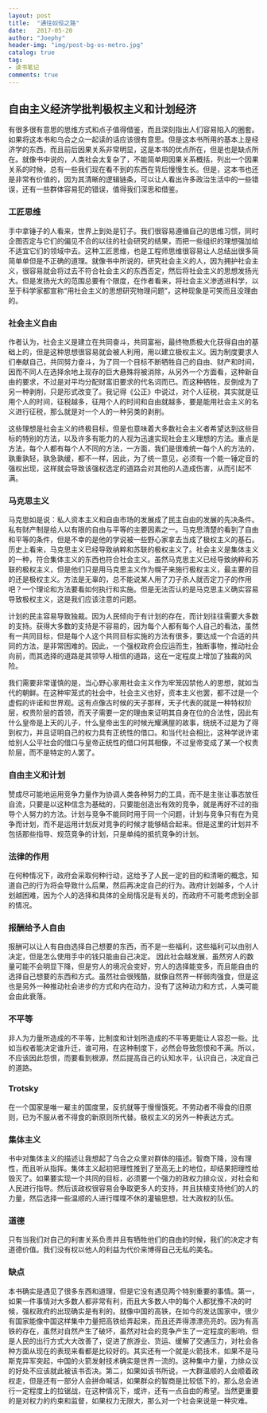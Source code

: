 ```yaml
---
layout: post
title:  "通往奴役之路"
date:   2017-05-20
author: "Joephy"
header-img: "img/post-bg-os-metro.jpg"
catalog: true
tag:
- 读书笔记
comments: true
---
```

自由主义经济学批判极权主义和计划经济
-----------
有很多很有意思的思维方式和点子值得借鉴，而且深刻指出人们容易陷入的圈套。如果将这本书和乌合之众一起读的话应该很有意思。但是这本书所用的基本上是经济学的东西，而且前后因果关系非常明显，这是本书的优点所在，但是也是缺点所在。就像书中说的，人类社会太复杂了，不能简单用因果关系概括，列出一个因果关系的时候，总有一些我们现在看不到的东西在背后慢慢生长。但是，这本书也还是非常有价值的，因为其清晰的逻辑链条，可以让人看出许多政治生活中的一些错误，还有一些群体容易犯的错误，值得我们深思和借鉴。

### 工匠思维
手中拿锤子的人看来，世界上到处是钉子。我们很容易遵循自己的思维习惯，同时企图否定与它们的偏见不合的以往的社会研究的结果，而把一些组织的理想强加给不适宜它们的领域中去。这种工匠思维，也是工程师思维很容易让人总结出很多简简单单但是不正确的道理。就像书中所说的，研究社会主义的人，因为拥护社会主义，很容易就会将过去不符合社会主义的东西否定，然后将社会主义的思想发扬光大。但是发扬光大的范围总要有个限度，在作者看来，将社会主义渗透进科学，以至于科学家都宣称“用社会主义的思想研究物理问题”，这种现象是可笑而且没理由的。

### 社会主义自由
作者认为，社会主义是建立在共同奋斗，共同富裕，最终物质极大化获得自由的基础上的，但是这种思想很容易就会被人利用，用以建立极权主义。因为制度要求人们奉献自己，共同努力奋斗，为了同一个目标不断牺牲自己的自由、财产和时间，因而不同人在选择余地上现存的巨大悬殊将被消除，从另外一个方面看，这种新自由的要求，不过是对平均分配财富旧要求的代名词而已。而这种牺牲，反倒成为了另一种剥削，只是形式改变了。我记得《公正》中说过，对个人征税，其实就是征用个人的时间，征税越多，征用个人的时间和自由就越多，要是能用社会主义的名义进行征税，那么就是对一个人的一种另类的剥削。

这些理想是社会主义的终极目标，但是也意味着大多数社会主义者希望达到这些目标的特别的方法，以及许多有能力的人视为迅速实现社会主义理想的方法。重点是方法，每个人都有每个人不同的方法，一方面，我们是很难统一每个人的方法的，孰重孰轻，孰急孰缓，都不一样，因此，为了统一意见，必须有一个能一锤定音的强权出现，这样就会导致该强权选定的道路会对其他的人造成伤害，从而引起不满。

### 马克思主义
马克思如是说：私人资本主义和自由市场的发展成了民主自由的发展的先决条件。私有财产制是给人以有限的自由与平等的主要因素之一。马克思清楚的看到了自由和平等的条件，但是不幸的是他的学说被一些野心家拿去当成了极权主义的基石。历史上看来，马克思主义已经导致纳粹和苏联的极权主义了。社会主义是集体主义的一种，符合集体主义的东西也符合社会主义。虽然马克思主义已经导致纳粹和苏联的极权主义，但是他们只是用马克思主义作为幌子来施行极权主义，最主要的目的还是极权主义。方法是无辜的，总不能说某人用了刀子杀人就否定刀子的作用吧？一个理论和方法要看如何执行和实施。但是无法否认的是马克思主义确实容易导致极权主义，这是我们应该注意的问题。

计划的民主容易导致独裁。因为人民倾向于有计划的存在，而计划往往需要大多数的支持。获得大多数的支持是不容易的，因为每个人都有每个人自己的看法，虽然有一共同目标，但是每个人这个共同目标实施的方法有很多，要达成一个合适的共同的方法，是非常困难的。因此，一个强权政府会应运而生，独断事物，推动社会向前，而其选择的道路是其领导人相信的道路，这在一定程度上增加了独裁的风险。

我们需要非常谨慎的是，当心野心家用社会主义作为牢笼囚禁他人的思想，就如当代的朝鲜。在这种牢笼式的社会中，社会主义也好，资本主义也罢，都不过是一个虚假的许诺和世界观。这有点像古时候的天子那样，天子代表的就是一种特权阶层，权贵阶层的首领，而天子需要一定的理由来证明其自身在位的合法性，因此有什么皇帝是上天的儿子，什么皇帝出生的时候光耀满屋的故事，统统不过是为了得到权力，并且证明自己的权力具有正统性的借口。和当代社会相比，这种学说许诺给别人公平社会的借口与皇帝正统性的借口何其相像，不过皇帝变成了某一个权贵阶层，而不是特定的人罢了。

### 自由主义和计划
赞成尽可能地运用竞争力量作为协调人类各种努力的工具，而不是主张让事态放任自流，只要是以这种信念为基础的，只要能创造出有效的竞争，就是再好不过的指导个人努力的方法。计划与竞争不能同时用于同一个问题，计划与竞争只有在为竞争而计划，而不是运用计划反对竞争的时候才能够结合起来。但是这里的计划并不包括那些指导、规范竞争的计划，只是单纯的抵抗竞争的计划。

### 法律的作用
在何种情况下，政府会采取何种行动，这给予了人民一定的目的和清晰的概念，知道自己的行为将会导致什么后果，然后再决定自己的行为。政府计划越多，个人计划越困难，因为个人的选择和具体的全局情况是有关的，而政府不可能考虑到全部的情况。

### 报酬给予人自由
报酬可以让人有自由选择自己想要的东西，而不是一些福利，这些福利可以由别人决定，但是怎么使用手中的钱只能由自己决定。 因此社会越发展，虽然穷人的数量可能不会明显下降，但是穷人的境况会变好，穷人的选择能变多，而且能自由的选择自己想要的东西和方式。虽然社会很残酷，就像自然界一样弱肉强食，但是这也是另外一种推动社会进步的方式和内在动力，没有了这种动力和方式，人类可能会由此衰落。

### 不平等
非人为力量所造成的不平等，比制度和计划所造成的不平等更能让人容忍一些。比如当权者能决定谁升迁，谁可用，在这种制度下，必然会导致怨恨和不满。所以，不应该因此怨恨，而要看到根源，然后提高自己的认知水平，认识自己，决定自己的道路。

### Trotsky
在一个国家是唯一雇主的国度里，反抗就等于慢慢饿死。不劳动者不得食的旧原则，已为不服从者不得食的新原则所代替。极权主义的另外一种表达方式。

### 集体主义
书中对集体主义的描述让我想起了乌合之众里对群体的描述。智商下降，没有理性，而且听从指挥。集体主义起初把理性推到了至高无上的地位，却结果把理性给毁灭了。如果要实现一个共同的目标，必须要一个强力的政权力排众议，对社会和人民进行指导。然后该政权很容易会争取更多人的支持，并且扶植支持他们的人的力量，然后选择一些温顺的人进行喋喋不休的灌输思想，壮大政权的队伍。

### 道德
只有当我们对自己的利害关系负责并且有牺牲他们的自由的时候，我们的决定才有道德价值。我们没有权以他人的利益为代价来博得自己无私的美名。

### 缺点
本书确实是遇见了很多东西和道理，但是它没有遇见两个特别重要的事情。第一，如果一件事情对大多数人都非常有利，而且大多数人中的每个人都犹豫不决的时候，强权政府的出现确实是有利的。就像中国的高铁，在如今的发达国家中，很少有国家能像中国这样集中力量把高铁给弄起来，而且还弄得漂漂亮亮的。因为有高铁的存在，虽然对自然产生了破坏，虽然对社会的竞争产生了一定程度的影响，但是人民的出行方式大大改善了，促进了旅游业、货运、缓解了交通压力，对社会各种方面从现在的表现来看都是比较好的。其实还有一个就是火箭技术，如果不是马斯克异军突起，中国的火箭发射技术确实是世界一流的。这种集中力量，力排众议的好处不应该就此被该书否决。第二，如果如该书所说，一大群温顺的人会顺着政权走，但是还有一部分人会拼命喊话，如果群众的智商是比较低下的，那么总会进行一定程度上的拉锯战，在这种情况下，或许，还有一点自由的希望。当然更重要的是对权力的约束和监督，如果权力无限大，那么对一个社会来说是一种灾难。

